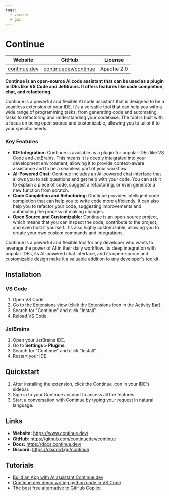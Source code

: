 ```yaml
---
tags:
  - vscode
  - gui
---
```


# Continue

| Website | GitHub | License |
| --- | --- | --- |
| [continue.dev](https://www.continue.dev/) | [continuedev/continue](https://github.com/continuedev/continue) | Apache 2.0 |

**Continue is an open-source AI code assistant that can be used as a plugin in IDEs like VS Code and JetBrains. It offers features like code completion, chat, and refactoring.**

Continue is a powerful and flexible AI code assistant that is designed to be a seamless extension of your IDE. It's a versatile tool that can help you with a wide range of programming tasks, from generating code and automating tasks to refactoring and understanding your codebase. The tool is built with a focus on being open source and customizable, allowing you to tailor it to your specific needs.

### Key Features

*   **IDE Integration:** Continue is available as a plugin for popular IDEs like VS Code and JetBrains. This means it is deeply integrated into your development environment, allowing it to provide context-aware assistance and to be a seamless part of your workflow.
*   **AI-Powered Chat:** Continue includes an AI-powered chat interface that allows you to ask questions and get help with your code. You can ask it to explain a piece of code, suggest a refactoring, or even generate a new function from scratch.
*   **Code Completion and Refactoring:** Continue provides intelligent code completion that can help you to write code more efficiently. It can also help you to refactor your code, suggesting improvements and automating the process of making changes.
*   **Open Source and Customizable:** Continue is an open-source project, which means that you can inspect the code, contribute to the project, and even host it yourself. It's also highly customizable, allowing you to create your own custom commands and integrations.

Continue is a powerful and flexible tool for any developer who wants to leverage the power of AI in their daily workflow. Its deep integration with popular IDEs, its AI-powered chat interface, and its open-source and customizable design make it a valuable addition to any developer's toolkit.

## Installation

### VS Code

1.  Open VS Code.
2.  Go to the Extensions view (click the Extensions icon in the Activity Bar).
3.  Search for "Continue" and click "Install".
4.  Reload VS Code.

### JetBrains

1.  Open your JetBrains IDE.
2.  Go to **Settings > Plugins**.
3.  Search for "Continue" and click "Install".
4.  Restart your IDE.

## Quickstart

1.  After installing the extension, click the Continue icon in your IDE's sidebar.
2.  Sign in to your Continue account to access all the features.
3.  Start a conversation with Continue by typing your request in natural language.

## Links

*   **Website:** https://www.continue.dev/
*   **GitHub:** https://github.com/continuedev/continue
*   **Docs:** https://docs.continue.dev/
*   **Discord:** https://discord.gg/continue

## Tutorials

*   [Build an App with AI assistant Continue.dev](https://www.youtube.com/watch?v=S9wH2iB_a-c)
*   [Continue.dev demo writing python code in VS Code](https://www.youtube.com/watch?v=j_3f4_j_v4s)
*   [The best free alternative to GitHub Copilot](https://www.youtube.com/watch?v=vW-v-b_g_g8)
